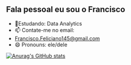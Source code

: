 ## Fala pessoal eu sou o Francisco 

- 🌱Estudando: Data Analytics 
- 📫 Contate-me no email:
- Francisco.Feliciano145@gmail.com
- 😄 Pronouns: ele/dele


[![Anurag's GitHub stats](https://github-readme-stats.vercel.app/api?username=FranciscoFeliciano)](https://github.com/FranciscoFeliciano/github-readme-stats)
